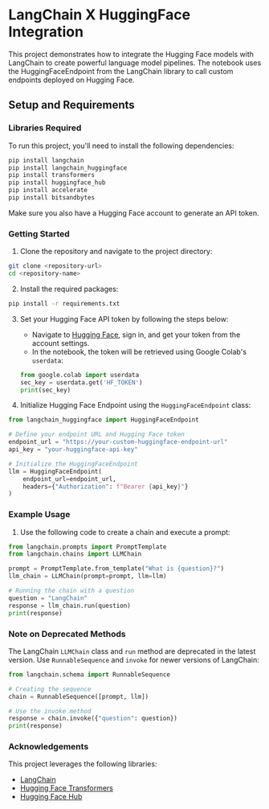 # LangChain X HuggingFace Integration

This project demonstrates how to integrate the Hugging Face models with LangChain to create powerful language model pipelines. The notebook uses the HuggingFaceEndpoint from the LangChain library to call custom endpoints deployed on Hugging Face.

## Setup and Requirements

### Libraries Required

To run this project, you'll need to install the following dependencies:

```bash
pip install langchain
pip install langchain_huggingface
pip install transformers
pip install huggingface_hub
pip install accelerate
pip install bitsandbytes
```

Make sure you also have a Hugging Face account to generate an API token.

### Getting Started

1. Clone the repository and navigate to the project directory:

```bash
git clone <repository-url>
cd <repository-name>
```

2. Install the required packages:

```bash
pip install -r requirements.txt
```

3. Set your Hugging Face API token by following the steps below:
   
   - Navigate to [Hugging Face](https://huggingface.co/), sign in, and get your token from the account settings.
   - In the notebook, the token will be retrieved using Google Colab's `userdata`:

    ```python
    from google.colab import userdata
    sec_key = userdata.get('HF_TOKEN')
    print(sec_key)
    ```

4. Initialize Hugging Face Endpoint using the `HuggingFaceEndpoint` class:

```python
from langchain_huggingface import HuggingFaceEndpoint

# Define your endpoint URL and Hugging Face token
endpoint_url = "https://your-custom-huggingface-endpoint-url"
api_key = "your-huggingface-api-key"

# Initialize the HuggingFaceEndpoint
llm = HuggingFaceEndpoint(
    endpoint_url=endpoint_url,
    headers={"Authorization": f"Bearer {api_key}"}
)
```

### Example Usage

1. Use the following code to create a chain and execute a prompt:

```python
from langchain.prompts import PromptTemplate
from langchain.chains import LLMChain

prompt = PromptTemplate.from_template("What is {question}?")
llm_chain = LLMChain(prompt=prompt, llm=llm)

# Running the chain with a question
question = "LangChain"
response = llm_chain.run(question)
print(response)
```

### Note on Deprecated Methods

The LangChain `LLMChain` class and `run` method are deprecated in the latest version. Use `RunnableSequence` and `invoke` for newer versions of LangChain:

```python
from langchain.schema import RunnableSequence

# Creating the sequence
chain = RunnableSequence([prompt, llm])

# Use the invoke method
response = chain.invoke({"question": question})
print(response)
```

### Acknowledgements

This project leverages the following libraries:
- [LangChain](https://github.com/hwchase17/langchain)
- [Hugging Face Transformers](https://github.com/huggingface/transformers)
- [Hugging Face Hub](https://huggingface.co/)
